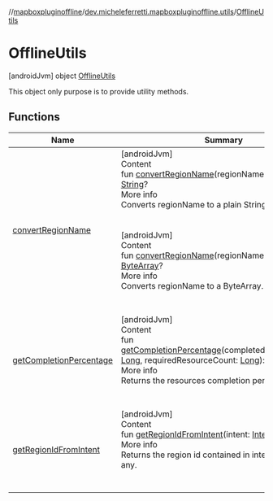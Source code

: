 //[mapboxpluginoffline](../../../index.md)/[dev.micheleferretti.mapboxpluginoffline.utils](../index.md)/[OfflineUtils](index.md)



# OfflineUtils  
 [androidJvm] object [OfflineUtils](index.md)

This object only purpose is to provide utility methods.

   


## Functions  
  
|  Name |  Summary | 
|---|---|
| <a name="dev.micheleferretti.mapboxpluginoffline.utils/OfflineUtils/convertRegionName/#kotlin.ByteArray?/PointingToDeclaration/"></a>[convertRegionName](convert-region-name.md)| <a name="dev.micheleferretti.mapboxpluginoffline.utils/OfflineUtils/convertRegionName/#kotlin.ByteArray?/PointingToDeclaration/"></a>[androidJvm]  <br>Content  <br>fun [convertRegionName](convert-region-name.md)(regionName: [ByteArray](https://kotlinlang.org/api/latest/jvm/stdlib/kotlin/-byte-array/index.html)?): [String](https://kotlinlang.org/api/latest/jvm/stdlib/kotlin/-string/index.html)?  <br>More info  <br>Converts regionName to a plain String.  <br><br><br>[androidJvm]  <br>Content  <br>fun [convertRegionName](convert-region-name.md)(regionName: [String](https://kotlinlang.org/api/latest/jvm/stdlib/kotlin/-string/index.html)): [ByteArray](https://kotlinlang.org/api/latest/jvm/stdlib/kotlin/-byte-array/index.html)?  <br>More info  <br>Converts regionName to a ByteArray.  <br><br><br>|
| <a name="dev.micheleferretti.mapboxpluginoffline.utils/OfflineUtils/getCompletionPercentage/#kotlin.Long#kotlin.Long/PointingToDeclaration/"></a>[getCompletionPercentage](get-completion-percentage.md)| <a name="dev.micheleferretti.mapboxpluginoffline.utils/OfflineUtils/getCompletionPercentage/#kotlin.Long#kotlin.Long/PointingToDeclaration/"></a>[androidJvm]  <br>Content  <br>fun [getCompletionPercentage](get-completion-percentage.md)(completedResourceCount: [Long](https://kotlinlang.org/api/latest/jvm/stdlib/kotlin/-long/index.html), requiredResourceCount: [Long](https://kotlinlang.org/api/latest/jvm/stdlib/kotlin/-long/index.html)): [Int](https://kotlinlang.org/api/latest/jvm/stdlib/kotlin/-int/index.html)  <br>More info  <br>Returns the resources completion percentage.  <br><br><br>|
| <a name="dev.micheleferretti.mapboxpluginoffline.utils/OfflineUtils/getRegionIdFromIntent/#android.content.Intent/PointingToDeclaration/"></a>[getRegionIdFromIntent](get-region-id-from-intent.md)| <a name="dev.micheleferretti.mapboxpluginoffline.utils/OfflineUtils/getRegionIdFromIntent/#android.content.Intent/PointingToDeclaration/"></a>[androidJvm]  <br>Content  <br>fun [getRegionIdFromIntent](get-region-id-from-intent.md)(intent: [Intent](https://developer.android.com/reference/kotlin/android/content/Intent.html)): [Long](https://kotlinlang.org/api/latest/jvm/stdlib/kotlin/-long/index.html)?  <br>More info  <br>Returns the region id contained in intent.extras, if any.  <br><br><br>|

